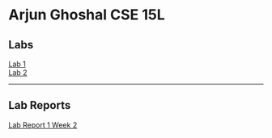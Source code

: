 <!-- ---
layout: page-fullwidth
header: no
permalink: /index.html
homepage: true
title: "Arjun Ghoshal CSE 15L"
--- -->

# Arjun Ghoshal CSE 15L  

## Labs  

[Lab 1](pages/labs/lab-1/summary.html)  
[Lab 2](pages/labs/lab-2/summary.html)  

___  

## Lab Reports  
[Lab Report 1 Week 2](pages/lab-reports/lab-report-1-week-2.html)  